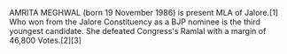 AMRITA MEGHWAL (born 19 November 1986) is present MLA of Jalore.[1] Who won from the Jalore Constituency as a BJP nominee is the third youngest candidate. She defeated Congress's Ramlal with a margin of 46,800 Votes.[2][3]
